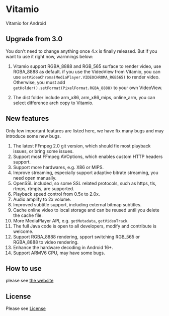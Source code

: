 Vitamio
===============

Vitamio for Android


Upgrade from 3.0
----------------

You don't need to change anything once 4.x is finally released. But if you want to use it right now, warnnings below:

1. Vitamio support RGBA\_8888 and RGB\_565 surface to render video, use RGBA\_8888 as default. if you use the VideoView from Vitamio, you can use `setVideoChroma(MediaPlayer.VIDEOCHROMA_RGB565)` to render video. Otherwise, you must add `getHolder().setFormat(PixelFormat.RGBA_8888)` to your own VideoView.

2. The dist folder include arm_x86, arm_x86_mips, online_arm, you can select difference arch copy to Vitamio.

New features
------------

Only few important features are listed here, we have fix many bugs and may introduce some new bugs.

1. The latest FFmpeg 2.0 git version, which should fix most playback issues, or bring some issues.
2. Support most FFmpeg AVOptions, which enables custom HTTP headers support.
3. Support more hardwares, e.g. X86 or MIPS.
4. Improve streaming, especially support adaptive bitrate streaming, you need open manually.
5. OpenSSL included, so some SSL related protocols, such as https, tls, rtmps, rtmpts, are supported.
6. Playback speed control from 0.5x to 2.0x.
7. Audio amplify to 2x volume.
8. Improved subtitle support, including external bitmap subtitles.
9. Cache online video to local storage and can be reused until you delete the cache file.
10. More MediaPlayer API, e.g. `getMetadata`, `getVideoTrack`.
11. The full Java code is open to all developers, modify and contribute is welcome.
12. Support RGBA\_8888 rendering, spport switching RGB\_565 or RGBA\_8888 to video rendering.
13. Enhance the hardware decoding in Android 16+.
14. Support ARMV6 CPU, may have some bugs.

How to use
----------

please see [the website](https://github.com/yixia/VitamioBundle/wiki)

License
-------

Please see [License](http://www.vitamio.org/en/License)



